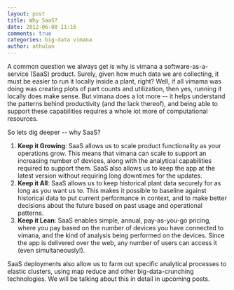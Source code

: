 ```yaml
---
layout: post
title: Why SaaS?
date: 2012-06-08 11:16
comments: true
categories: big-data vimana
author: athulan
---
```


A common question we always get is why is vimana a software-as-a-service (SaaS) product. Surely, given how much data we are collecting, it must be easier to run it locally inside a plant, right? Well, if all vimama was doing was creating plots of part counts and utilization, then yes, running it locally does make sense. But vimana does a lot more -- it helps understand the patterns behind productivity (and the lack thereof), and being able to support these capabilities requires a whole lot more of computational resources. 

So lets dig deeper -- why SaaS?

1. **Keep it Growing**: SaaS allows us to scale product functionality as your operations grow. This means that vimana can scale to support an increasing number of devices, along with the analytical capabilities required to support them. SaaS also allows us to keep the app at the latest version without requiring long downtimes for the updates. 
2. **Keep it All**: SaaS allows us to keep historical plant data securely for as long as you want us to. This makes it possible to baseline against historical data to put current performance in context, and to make better decisions about the future based on past usage and operational patterns. 
3. **Keep it Lean**: SaaS enables simple, annual, pay-as-you-go pricing, where you pay based on the number of devices you have connected to vimana, and the kind of analysis being performed on the devices. Since the app is delivered over the web, any number of users can access it (even simultaneously!). 

SaaS deployments also allow us to farm out specific analytical processes to elastic clusters, using map reduce and other big-data-crunching technologies. We will be talking about this in detail in upcoming posts.